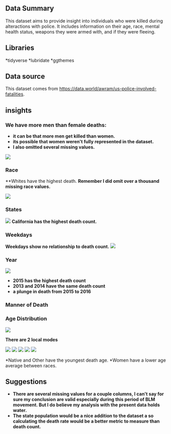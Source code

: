 ## Data Summary 
This dataset aims to provide insight into individuals who were killed during alteractions with police. It includes information on their age, race, mental health status, weapons they were armed with, and if they were fleeing.

## Libraries 
*tidyverse
*lubridate
*ggthemes

## Data source 
This dataset comes from https://data.world/awram/us-police-involved-fatalities.

## insights 
### We have more men than female deaths: 
* **it can be that more men get killed than women.** 
* **its possible that women weren't fully represented in the dataset.**
* **I also omitted several missing values.**

![](img/gender_v_death.png)

### Race 
**Whites have the highest death. 
**Remember I did omit over a thousand missing race values.**

![](img/race_v_death.png)

### States
![](img/state_v_death.png)
**California has the highest death count.**

### Weekdays 
**Weekdays show no relationship to death count.**
![](weeday.png)

### Year
![](img/year_v_death.png)
* **2015 has the highest death count**
* **2013 and 2014 have the same death count**
* **a plunge in death from 2015 to 2016**

### Manner of Death

### Age Distribution 
![](img/age_distribution.png)

**There are 2 local modes**

![](img/female_distr.png)
![](img/male_age_dis.png)
![](img/men&women_age.png)
![](img/avg_v_gender_race.png)
![](img/race_per_year.png)

*Native and Other have the youngest death age.
*Women have a lower age average between races.

## Suggestions 
* **There are several missing values for a couple columns, I can't say for sure my conclusion are valid especially during this period of BLM movement. But I do believe my analysis with the present data holds water.**
* **The state population would be a nice addition to the dataset a so calculating the death rate would be a better metric to measure than death count.**
